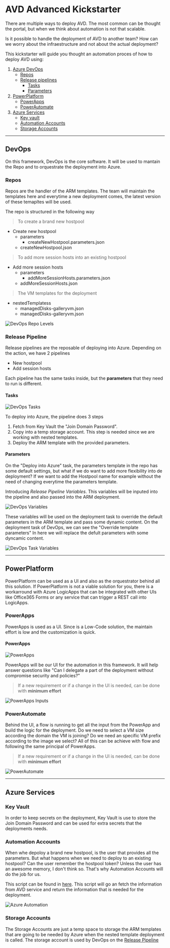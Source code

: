 # AVD Advanced Kickstarter

There are multiple ways to deploy AVD. The most common can be thought the portal, but when we think about automation is not that scalable. 

Is it possible to handle the deployment of AVD to another team? How can we worry about the infraestructure and not about the actual deployment?

This kickstarter will guide you thought an automation proces of how to deploy AVD using:

1. [Azure DevOps](#DevOps)
    - [Repos](#Repos)
    - [Release pipelines](#Release-Pipeline)
        - [Tasks](#Tasks)
        - [Parameters](#Parameters)
1. [PowerPlatform](#PowerPlatform)
    - [PowerApps](#PowerApps)
    - [PowerAutomate](#PowerAutomate)
1. [Azure Services](#Azure-Services)
    - [Key vault](#Key-Vault)
    - [Automation Accounts](#Automation-Accounts)
    - [Storage Accounts](#Storage-Accounts)

***

## DevOps

On this framework, DevOps is the core software. It will be used to mantain the Repo and to orquestrate the deployment into Azure.

### Repos

Repos are the handler of the ARM templates. The team will maintain the templates here and everytime a new deployment comes, the latest version of these temapltes will be used. 

The repo is structured in the following way

> To create a brand new hostpool

- Create new hostpool 
    - parameters
        - createNewHostpool.parameters.json
    - createNewHostpool.json

> To add more session hosts into an existing hostpool

- Add more session hosts
    - parameters
        - addMoreSessionHosts.parameters.json
    - addMoreSessionHosts.json
    
> The VM templates for the deployment

- nestedTemplatess
    - managedDisks-galleryvm.json
    - managedDisks-galleryvm.json

![DevOps Repo Levels](media/DevOps-Repo-levels.png)

### Release Pipeline

Release pipelines are the reposable of deploying into Azure. Depending on the action, we have 2 pipelines

- New hostpool
- Add session hosts

Each pipeline has the same tasks inside, but the **parameters** that they need to run is different. 


#### Tasks
![DevOps Tasks](media/DevOps-Tasks.png)

To deploy into Azure, the pipeline does 3 steps

1. Fetch from Key Vault the "Join Domain Password".
1. Copy into a temp storage account. This step is needed since we are working with nested templates. 
1. Deploy the ARM template with the provided parameters. 

#### Parameters

On the "Deploy into Azure" task, the parameters template in the repo has some default settings, but what if we do want to add more flexibility into de deployment? If we want to add the Hostpool name for example without the need of changing everytime the parameters template.

Introducing *Release Pipeline Variables*. This variables will be inputed into the pipeline and also passed into the ARM deployment. 

![DevOps Variables](media/DevOps-Variables.png)

These variables will be used on the deployment task to override the default parameters in the ARM template and pass some dynamic content.
On the deployment task of DevOps, we can see the "Override template parameters" In here we will replace the defult parameters with some dyncamic content.

![DevOps Task Variables](media/DevOps-Task-Variables.png)

***

## PowerPlatform

PowerPlatform can be used as a UI and also as the orquestrator behind all this solution. If PowerPlatform is not a viable solution for you, there is a workarround with Azure LogicApps that can be integrated with other UIs like Office365 Forms or any service that can trigger a REST call into LogicApps.

### PowerApps

PowerApps is used as a UI. Since is a Low-Code solution, the maintain effort is low and the customization is quick. 

#### PowerApps

![PowerApps](media/PowerApps.png)

PowerApps will be our UI for the automation in this framework. It will help answer questions like "Can I delegate a part of the deployment without compromise security and policies?"

> If a new requirement or if a change in the UI is needed, can be done with **minimum effort**

![PowerApps Inputs](media/PowerApps-Inputs.png)

### PowerAutomate

Behind the UI, a flow is running to get all the input from the PowerApp and build the logic for the deployment. Do we need to select a VM size according the domain the VM is joining? Do we need an specific VM prefix according to the image  we select? All of this can be achieve with flow and following the same principal of PowerApps.


> If a new requirement or if a change in the UI is needed, can be done with **minimum effort**

![PowerAutomate](media/PowerAutomate.png)

***

## Azure Services

### Key Vault

In order to keep secrets on the deployment, Key Vault is use to store the Join Domain Password and can be used for extra secrets that the deployments needs. 

### Automation Accounts

When whe depoloy a brand new hostpool, is the user that provides all the parameters. But what happens when we need to deploy to an existing hostpool? Can the user remember the hostpool token? Unless the user has an awesome memory, I don't think so. That's why Automation Accounts will do the job for us. 

This script can be found in [here](../PsScripts/hostpoolManagement.ps1). This script will go an fetch the information from AVD service and return the information that is needed for the deployment. 

![Azure Automation](media/Azure-Automation.png)

### Storage Accounts

The Storage Accounts are just a temp space to storage the ARM templates that are going to be needed by Azure when the nested template deployment is called. The storage account is used by DevOps on the [Release Pipeline](#Release-Pipeline)
